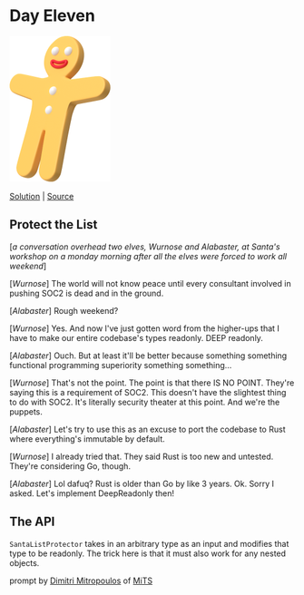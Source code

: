 # Day Eleven

<img src="cover.png" width="178" height="257" alt="Gingerbread Man">

[Solution](solution.ts) | [Source](https://typehero.dev/challenge/day-11)

## Protect the List

[_a conversation overhead two elves, Wurnose and Alabaster, at Santa's workshop on a monday morning after all the elves were forced to work all weekend_]

[_Wurnose_] The world will not know peace until every consultant involved in pushing SOC2 is dead and in the ground.

[_Alabaster_] Rough weekend?

[_Wurnose_] Yes. And now I've just gotten word from the higher-ups that I have to make our entire codebase's types readonly. DEEP readonly.

[_Alabaster_] Ouch. But at least it'll be better because something something functional programming superiority something something…

[_Wurnose_] That's not the point. The point is that there IS NO POINT. They're saying this is a requirement of SOC2. This doesn't have the slightest thing to do with SOC2. It's literally security theater at this point. And we're the puppets.

[_Alabaster_] Let's try to use this as an excuse to port the codebase to Rust where everything's immutable by default.

[_Wurnose_] I already tried that. They said Rust is too new and untested. They're considering Go, though.

[_Alabaster_] Lol dafuq? Rust is older than Go by like 3 years. Ok. Sorry I asked. Let's implement DeepReadonly then!

## The API

`SantaListProtector` takes in an arbitrary type as an input and modifies that type to be readonly. The trick here is that it must also work for any nested objects.

prompt by [Dimitri Mitropoulos](https://github.com/dimitropoulos) of [MiTS](https://www.youtube.com/@MichiganTypeScript)
